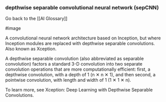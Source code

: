 ### depthwise separable convolutional neural network (sepCNN)

Go back to the [[AI Glossary]]

#image

A convolutional neural network architecture based on Inception, but where Inception modules are replaced with depthwise separable convolutions. Also known as Xception.

A depthwise separable convolution (also abbreviated as separable convolution) factors a standard 3-D convolution into two separate convolution operations that are more computationally efficient: first, a depthwise convolution, with a depth of 1 (n ✕ n ✕ 1), and then second, a pointwise convolution, with length and width of 1 (1 ✕ 1 ✕ n).

To learn more, see Xception: Deep Learning with Depthwise Separable Convolutions.

